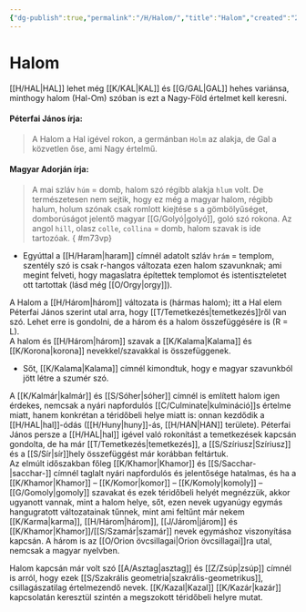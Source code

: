 ```yaml
---
{"dg-publish":true,"permalink":"/H/Halom/","title":"Halom","created":"2023-12-08T09:21","updated":"2024-10-25T19:13"}
---
```



# Halom

[[H/HAL\|HAL]] lehet még [[K/KAL\|KAL]] és [[G/GAL\|GAL]] hehes variánsa, minthogy halom (Hal-Om) szóban is ezt a Nagy-Föld értelmet kell keresni.  

#### Péterfai János írja:

> A Halom a Hal igével rokon, a germánban `Holm` az alakja, de Gal a közvetlen őse, ami Nagy értelmű.  

#### Magyar Adorján írja:  

> A mai szláv `húm` = domb, halom szó régibb alakja `hlum` volt. De természetesen nem sejtik, hogy ez még a magyar halom, régibb halum, holum szónak csak romlott kiejtése s a gömbölyűséget, domborúságot jelentő magyar [[G/Golyó\|golyó]], goló szó rokona. Az angol `hill`, olasz `colle`, `collina` = domb, halom szavak is ide tartozóak.
{ #m73vp}

- Egyúttal a [[H/Haram\|haram]] címnél adatolt szláv `hrám` = templom, szentély szó is csak r-hangos változata ezen halom szavunknak; ami megint felveti, hogy magaslatra építettek templomot és istentiszteletet ott tartottak (lásd még [[O/Orgy\|orgy]]).  
  

A Halom a [[H/Három\|három]] változata is (hármas halom); itt a Hal elem Péterfai János szerint utal arra, hogy [[T/Temetkezés\|temetkezés]]ről van szó. Lehet erre is gondolni, de a három és a halom összefüggésére is (R = L).  
A halom és [[H/Három\|három]] szavak a [[K/Kalama\|Kalama]] és [[K/Korona\|korona]] nevekkel/szavakkal is összefüggenek.  
- Sőt, [[K/Kalama\|Kalama]] címnél kimondtuk, hogy e magyar szavunkból jött létre a szumér szó.

A [[K/Kalmár\|kalmár]] és [[S/Sóher\|sóher]] címnél is említett halom igen érdekes, nemcsak a nyári napfordulós [[C/Culminate\|kulmináció]]s értelme miatt, hanem konkrétan a téridőbeli helye miatt is: onnan kezdődik a [[H/HAL\|hal]]-ódás ([[H/Huny\|huny]]-ás, [[H/HAN\|HAN]] területe). Péterfai János persze a [[H/HAL\|hal]] igével való rokonítást a temetkezések kapcsán gondolta, de ha már [[T/Temetkezés\|temetkezés]], a [[S/Szíriusz\|Szíriusz]] és a [[S/Sír\|sír]]hely összefüggést már korábban feltártuk.  
Az elmúlt időszakban főleg [[K/Khamor\|Khamor]] és [[S/Sacchar-\|sacchar-]] címnél taglalt nyári napfordulós és jelentősége hatalmas, és ha a [[K/Khamor\|Khamor]] – [[K/Komor\|komor]] – [[K/Komoly\|komoly]] – [[G/Gomoly\|gomoly]] szavakat és ezek téridőbeli helyét megnézzük, akkor ugyanott vannak, mint a halom helye, sőt, ezen nevek ugyanúgy egymás hangugratott változatainak tűnnek, mint ami feltűnt már nekem [[K/Karma\|karma]], [[H/Három\|három]], [[J/Járom\|járom]] és [[K/Khamor\|Khamor]]/[[S/Szamár\|szamár]] nevek egymáshoz viszonyítása kapcsán. A három is az [[O/Orion övcsillagai\|Orion övcsillagai]]ra utal, nemcsak a magyar nyelvben.  

Halom kapcsán már volt szó [[A/Asztag\|asztag]] és [[Z/Zsúp\|zsúp]] címnél is arról, hogy ezek [[S/Szakrális geometria\|szakrális-geometrikus]], csillagászatilag értelmezendő nevek. [[K/Kazal\|Kazal]] [[K/Kazár\|kazár]] kapcsolatán keresztül szintén a megszokott téridőbeli helyre mutat.  